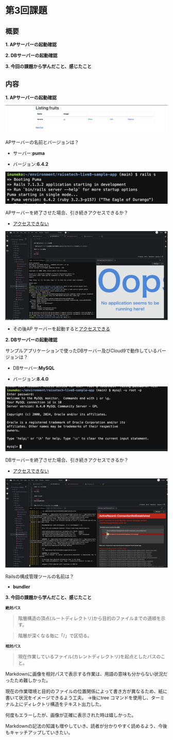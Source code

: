 # 第3回課題

## 概要

**1. APサーバーの起動確認**

**2. DBサーバーの起動確認**

**3. 今回の課題から学んだこと、感じたこと**
 
## 内容 
 
**1. APサーバーの起動確認**

 ![画像1.jpg](images/Listing_fruits.png)

APサーバーの名前とバージョンは？

  - サーバー:**puma**

  - バージョン:**6.4.2**
 
 ![画像2.jpg](images/puma_version.png)

APサーバーを終了させた場合、引き続きアクセスできるか？

  - <u>アクセスできない</u>
    
 ![画像3.jpg](images/AP_OFF:DB_ON.png)

  - その後AP サーバーを起動すると<u>アクセスできる</u>

**2. DBサーバーの起動確認**

サンプルアプリケーションで使ったDBサーバー及びCloud9で動作しているバージョンは？

  - DBサーバー:**MySQL**

  - バージョン:**8.4.0**
    
 ![画像4.jpg](images/mysql_version.png)

DBサーバーを終了させた場合、引き続きアクセスできるか？

  - <u>アクセスできない</u>

 ![画像5.jpg](images/AP_ON:DB_OFF.png)

Railsの構成管理ツールの名前は？

  - **bundler**

**3. 今回の課題から学んだこと、感じたこと**

**`絶対パス`**

>階層構造の頂点(ルートディレクトリ)から目的のファイルまでの道順を示す。

>階層が深くなる毎に「/」で区切る。

**`相対パス`**

>現在作業しているファイル(カレントディレクトリ)を起点としたパスのこと。

Markdownに画像を相対パスで表示する作業は、用語の意味も分からない状況だったため難しかった。

現在の作業環境と目的のファイルの位置関係によって書き方が異なるため、紙に書いて状況をイメージできるよう工夫。
→後にtree コマンドを使用し、ターミナル上にディレクトリ構造をテキスト出力した。

何度もエラーしたが、画像が正確に表示された時は嬉しかった。

Markdownの記法の知識も増やしていき、読者が分かりやすく読めるよう、今後もキャッチアップしていきたい。